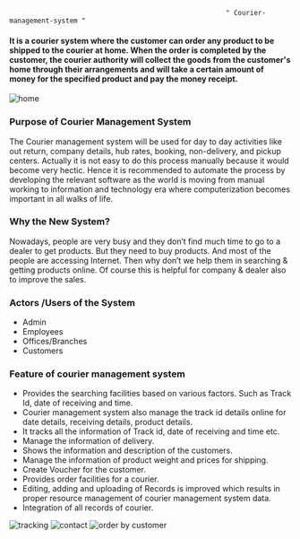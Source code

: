                                                           " Courier-management-system "

#### It is a courier system where the customer can order any product to be shipped to the courier at home. When the order is completed by the customer, the courier authority will collect the goods from the customer's home through their arrangements and will take a certain amount of money for the specified product and pay the money receipt.

![home](https://user-images.githubusercontent.com/66861180/117041173-8109c700-ad2c-11eb-990a-73c2bdfcb7aa.PNG)


### Purpose of Courier Management System 
The Courier management system will be used for day to day activities like out return, company details, hub rates, booking, non-delivery, and pickup centers. Actually it is not easy to do this process manually because it would become very hectic. Hence it is recommended to automate the process by developing the relevant software as the world is moving from manual working to information and technology era where computerization becomes important in all walks of life.

### Why the New System?
Nowadays, people are very busy and they don’t find much time to go to a dealer to get products. But they need to buy products. And most of the people are accessing Internet. 
Then why don’t we help them in searching & getting products online. Of course this is helpful for company & dealer also to improve the sales.

### Actors /Users of the System
* Admin
* Employees
* Offices/Branches 
*	Customers 


### Feature of courier management system
* Provides the searching facilities based on various factors. Such as Track Id, date of receiving and time.
*	Courier management system also manage the track id details online for date details, receiving details, product details.
*	It tracks all the information of Track id, date of receiving and time etc.
*	Manage the information of delivery.
*	Shows the information and description of the customers.
*	Manage the information of product weight and prices for shipping.
*	Create Voucher for the customer.
*	Provides order facilities for a courier.  
*	Editing, adding and uploading of Records is improved which results in proper resource management of courier management system data.
*	Integration of all records of courier.

![tracking](https://user-images.githubusercontent.com/66861180/117041201-89620200-ad2c-11eb-88f6-e25a5fbc9bfb.PNG)
![contact](https://user-images.githubusercontent.com/66861180/117041212-8e26b600-ad2c-11eb-86e3-2a2c8a80b27b.PNG)
![order by customer](https://user-images.githubusercontent.com/66861180/117041226-93840080-ad2c-11eb-9d64-6857778d9d3b.PNG)
